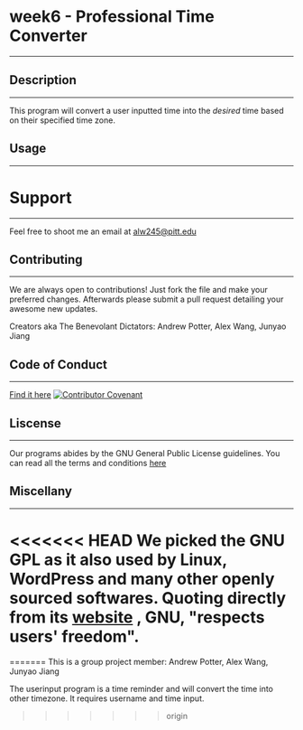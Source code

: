 # week6 - Professional Time Converter
---


## Description
---
This program will convert a user inputted time into the *desired* time based on their specified time zone.

## Usage
---


# Support
---
Feel free to shoot me an email at  alw245@pitt.edu

## Contributing
---
We are always open to contributions! Just fork the file and make your preferred changes. Afterwards please submit a pull request detailing your awesome new updates.


Creators aka The Benevolant Dictators: Andrew Potter, Alex Wang, Junyao Jiang

## Code of Conduct
---
[Find it here](CODE-OF-CONDUCT.md)
[![Contributor Covenant](https://img.shields.io/badge/Contributor%20Covenant-v2.0%20adopted-ff69b4.svg)](code_of_conduct.md)


## Liscense 
---
Our programs abides by the GNU General Public License guidelines.
You can read all the terms and conditions [here](LICENSE.md)

## Miscellany
---
<<<<<<< HEAD
We picked the GNU GPL as it also used by Linux, WordPress and many other openly sourced softwares. Quoting directly from its [website](https://www.gnu.org/home.html) , GNU, "respects users' freedom".
=======
=======
This is a group project
member: Andrew Potter, Alex Wang, Junyao Jiang

The userinput program is a time reminder and will convert the time into other timezone. It requires username and time input.

>>>>>>> origin
